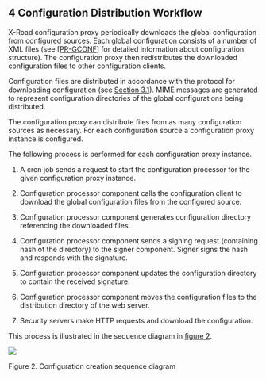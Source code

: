 ## 4 Configuration Distribution Workflow

X-Road configuration proxy periodically downloads the global configuration from configured sources. Each global configuration consists of a number of XML files (see \[[PR-GCONF](#Ref_PR-GCONF)\] for detailed information about configuration structure). The configuration proxy then redistributes the downloaded configuration files to other configuration clients.

Configuration files are distributed in accordance with the protocol for downloading configuration (see [Section 3.1](#31-downloading-configuration)). MIME messages are generated to represent configuration directories of the global configurations being distributed.

The configuration proxy can distribute files from as many configuration sources as necessary. For each configuration source a configuration proxy instance is configured.

The following process is performed for each configuration proxy instance.

1.  A cron job sends a request to start the configuration processor for the given configuration proxy instance.

2.  Configuration processor component calls the configuration client to download the global configuration files from the configured source.

3.  Configuration processor component generates configuration directory referencing the downloaded files.

4.  Configuration processor component sends a signing request (containing hash of the directory) to the signer component. Signer signs the hash and responds with the signature.

5.  Configuration processor component updates the configuration directory to contain the received signature.

6.  Configuration processor component moves the configuration files to the distribution directory of the web server.

7.  Security servers make HTTP requests and download the configuration.

This process is illustrated in the sequence diagram in [figure 2](#Ref_Configuration_creation_sequence_diagram).



![](img/arc-cp_configuration_creation_sequence_diagram.png)

Figure 2. Configuration creation sequence diagram